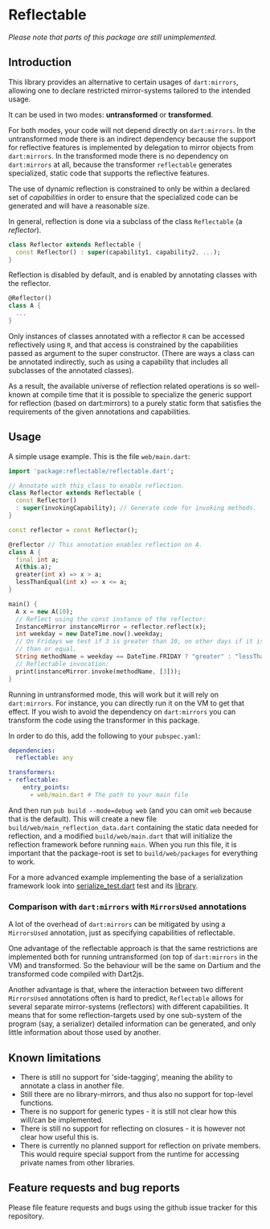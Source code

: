 # Reflectable

*Please note that parts of this package are still unimplemented.*

## Introduction

This library provides an alternative to certain usages of `dart:mirrors`,
allowing one to declare restricted mirror-systems tailored to the intended
 usage. 

It can be used in two modes: **untransformed** or **transformed**.

For both modes, your code will not depend directly on `dart:mirrors`. In the
untransformed mode there is an indirect dependency because the support for
reflective features is implemented by delegation to mirror objects from
`dart:mirrors`. In the transformed mode there is no dependency on `dart:mirrors`
at all, because the transformer `reflectable` generates specialized, static code
that supports the reflective features.

The use of dynamic reflection is constrained to only be within a declared set of
*capabilities* in order to ensure that the specialized code can be generated and
will have a reasonable size.

In general, reflection is done via a subclass of the class
`Reflectable` (a *reflector*).

```dart
class Reflector extends Reflectable {
  const Reflector() : super(capability1, capability2, ...);
}
```

Reflection is disabled by default, and is enabled by annotating classes with the
reflector.

```dart
@Reflector()
class A {
  ...
}
```

Only instances of classes annotated with a reflector `R` can be accessed
reflectively using `R`, and that access is constrained by the capabilities
passed as argument to the super constructor. (There are ways a class can be
annotated indirectly, such as using a capability that includes all subclasses of
 the annotated classes).

As a result, the available universe of reflection related operations is 
so well-known at compile time that it is possible to specialize the generic
support for reflection (based on dart:mirrors) to a purely static form that
satisfies the requirements of the given annotations and capabilities.

## Usage

A simple usage example. This is the file `web/main.dart`:

```dart
import 'package:reflectable/reflectable.dart';

// Annotate with this class to enable reflection.
class Reflector extends Reflectable {
  const Reflector()
  : super(invokingCapability); // Generate code for invoking methods.
}

const reflector = const Reflector();

@reflector // This annotation enables reflection on A.
class A {
  final int a;
  A(this.a);
  greater(int x) => x > a;
  lessThanEqual(int x) => x <= a;
}

main() {
  A x = new A(10);
  // Reflect using the const instance of the reflector:
  InstanceMirror instanceMirror = reflector.reflect(x);
  int weekday = new DateTime.now().weekday;
  // On Fridays we test if 3 is greater than 10, on other days if it is less
  // than or equal.
  String methodName = weekday == DateTime.FRIDAY ? "greater" : "lessThanEqual";
  // Reflectable invocation:
  print(instanceMirror.invoke(methodName, [3]));
}
```

Running in untransformed mode, this will work but it will rely on
`dart:mirrors`. For instance, you can directly run it on the VM to get that
effect. If you wish to avoid the dependency on `dart:mirrors` you can transform
the code using the transformer in this package.

In order to do this, add the following to your `pubspec.yaml`:
```yaml
dependencies:
  reflectable: any

transformers:
- reflectable:
    entry_points:
      - web/main.dart # The path to your main file 
```

And then run `pub build --mode=debug web` (and you can omit `web` because that
is the default). This will create a new file
`build/web/main_reflection_data.dart` containing the static data needed for
reflection, and a modified `build/web/main.dart` that will initialize the
reflection framework before running `main`. When you run this file, it is
important that the package-root is set to `build/web/packages` for everything to
work.

For a more advanced example implementing the base of a serialization framework
 look into 
  [serialize_test.dart](../test_reflectable/test/serialize_test.dart) test
and its [library](../test_reflectable/lib/serialize.dart).

### Comparison with `dart:mirrors` with `MirrorsUsed` annotations
A lot of the overhead of `dart:mirrors` can be mitigated by using a
`MirrorsUsed` annotation, just as specifying capabilities of reflectable.

One advantage of the reflectable approach is that the same restrictions are
implemented both for running untransformed (on top of `dart:mirrors` in the VM)
and transformed. So the behaviour will be the same on Dartium and the 
transformed code compiled with Dart2js.
 
Another advantage is that, where the interaction between two different 
`MirrorsUsed` annotations often is hard to predict, `Reflectable` allows for 
several separate mirror-systems (reflectors) with different capabilities. It 
means that for some reflection-targets used by one sub-system of the program 
(say, a serializer) detailed information can be generated, and only little
information about those used by another.


## Known limitations

- There is still no support for 'side-tagging', meaning the ability to annotate
a class in another file.
- Still there are no library-mirrors, and thus also no support for top-level
functions.
- There is no support for generic types - it is still not clear how this
will/can be implemented.
- There is still no support for reflecting on closures - it is however
not clear how useful this is.
- There is currently no planned support for reflection on private members. This
would require special support from the runtime for accessing private names from
other libraries.

## Feature requests and bug reports

Please file feature requests and bugs using the github issue tracker
for this repository.
